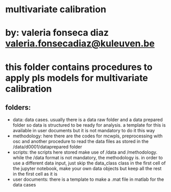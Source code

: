 # multivariate calibration
# by: valeria fonseca diaz valeria.fonsecadiaz@kuleuven.be
# this folder contains procedures to apply pls models for multivariate calibration

## folders:

- data: data cases. usually there is a data raw folder and a data prepared folder so data is structured to be ready for analysis. a template for this is available in user documents but it is not mandatory to do it this way
- methodology: here there are the codes for mcwpls, preprocessing with osc and another procedure to read the data files as stored in the /data/d0001/dataprepared folder
- scripts: the scripts here stored make use of /data and /methodology. while the /data format is not mandatory, the methodology is. in order to use a different data input, just skip the data_class class in the first cell of the jupyter notebook, make your own data objects but keep all the rest in the first cell as it is
- user documents: there is a template to make a .mat file in matlab for the data cases




